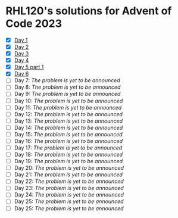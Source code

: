 # RHL120's solutions for Advent of Code 2023
- [X] [Day 1](https://github.com/RHL120/aoc2023/blob/master/src/sols/day1.rs)
- [X] [Day 2](https://github.com/RHL120/aoc2023/blob/master/src/sols/day2.rs)
- [X] [Day 3](https://github.com/RHL120/aoc2023/blob/master/src/sols/day3.rs)
- [X] [Day 4](https://github.com/RHL120/aoc2023/blob/master/src/sols/day4.rs)
- [X] [Day 5 part 1](https://github.com/RHL120/aoc2023/blob/master/src/sols/day5.rs)
- [X] [Day 6](https://github.com/RHL120/aoc2023/blob/master/src/sols/day6.rs)
- [ ] Day 7: *The problem is yet to be announced*
- [ ] Day 8: *The problem is yet to be announced*
- [ ] Day 9: *The problem is yet to be announced*
- [ ] Day 10: *The problem is yet to be announced*
- [ ] Day 11: *The problem is yet to be announced*
- [ ] Day 12: *The problem is yet to be announced*
- [ ] Day 13: *The problem is yet to be announced*
- [ ] Day 14: *The problem is yet to be announced*
- [ ] Day 15: *The problem is yet to be announced*
- [ ] Day 16: *The problem is yet to be announced*
- [ ] Day 17: *The problem is yet to be announced*
- [ ] Day 18: *The problem is yet to be announced*
- [ ] Day 19: *The problem is yet to be announced*
- [ ] Day 20: *The problem is yet to be announced*
- [ ] Day 21: *The problem is yet to be announced*
- [ ] Day 22: *The problem is yet to be announced*
- [ ] Day 23: *The problem is yet to be announced*
- [ ] Day 24: *The problem is yet to be announced*
- [ ] Day 25: *The problem is yet to be announced*
- [ ] Day 25: *The problem is yet to be announced*
